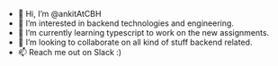 - 👋 Hi, I’m @ankitAtCBH
- 👀 I’m interested in backend technologies and engineering.
- 🌱 I’m currently learning typescript to work on the new assignments.
- 💞️ I’m looking to collaborate on all kind of stuff backend related.
- 📫 Reach me out on Slack :)

<!---
ankitAtCBH/ankitAtCBH is a ✨ special ✨ repository because its `README.md` (this file) appears on your GitHub profile.
You can click the Preview link to take a look at your changes.
--->
